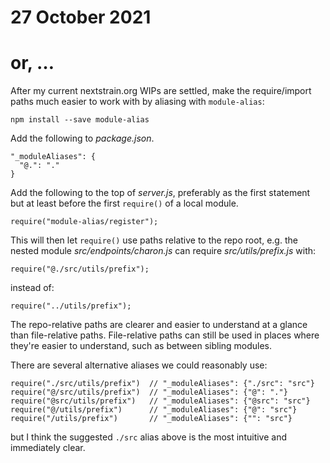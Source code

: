 # 27 October 2021
# or, …

After my current nextstrain.org WIPs are settled, make the require/import paths
much easier to work with by aliasing with `module-alias`:

    npm install --save module-alias

Add the following to _package.json_.

    "_moduleAliases": {
      "@.": "."
    }

Add the following to the top of _server.js_, preferably as the first statement
but at least before the first `require()` of a local module.

    require("module-alias/register");

This will then let `require()` use paths relative to the repo root, e.g.  the
nested module _src/endpoints/charon.js_ can require _src/utils/prefix.js_ with:

    require("@./src/utils/prefix");

instead of:

    require("../utils/prefix");

The repo-relative paths are clearer and easier to understand at a glance than
file-relative paths.  File-relative paths can still be used in places where
they're easier to understand, such as between sibling modules.

There are several alternative aliases we could reasonably use:

    require("./src/utils/prefix")  // "_moduleAliases": {"./src": "src"}
    require("@/src/utils/prefix")  // "_moduleAliases": {"@": "."}
    require("@src/utils/prefix")   // "_moduleAliases": {"@src": "src"}
    require("@/utils/prefix")      // "_moduleAliases": {"@": "src"}
    require("/utils/prefix")       // "_moduleAliases": {"": "src"}

but I think the suggested `./src` alias above is the most intuitive and
immediately clear.
